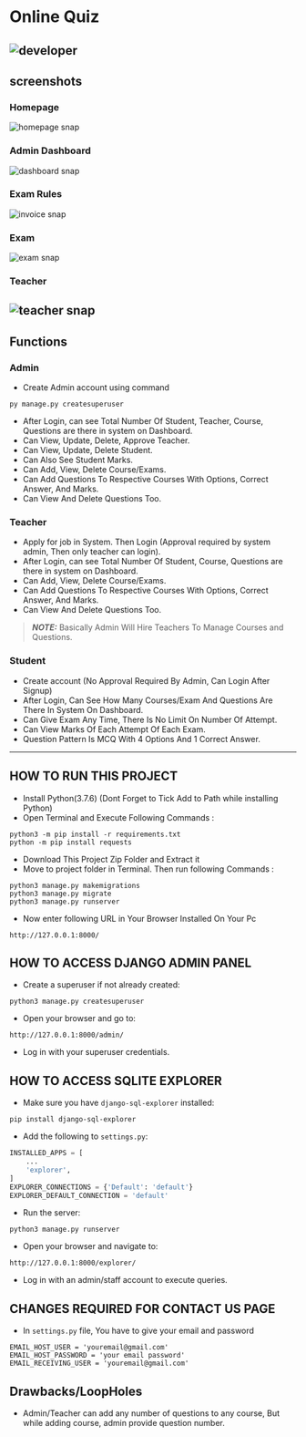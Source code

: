 # Online Quiz
![developer]()
---
## screenshots
### Homepage
![homepage snap]()
### Admin Dashboard
![dashboard snap]()
### Exam Rules
![invoice snap]()
### Exam
![exam snap]()
### Teacher
![teacher snap]()
---
## Functions
### Admin
- Create Admin account using command
```
py manage.py createsuperuser
```
- After Login, can see Total Number Of Student, Teacher, Course, Questions are there in system on Dashboard.
- Can View, Update, Delete, Approve Teacher.
- Can View, Update, Delete Student.
- Can Also See Student Marks.
- Can Add, View, Delete Course/Exams.
- Can Add Questions To Respective Courses With Options, Correct Answer, And Marks.
- Can View And Delete Questions Too.

### Teacher
- Apply for job in System. Then Login (Approval required by system admin, Then only teacher can login).
- After Login, can see Total Number Of Student, Course, Questions are there in system on Dashboard.
- Can Add, View, Delete Course/Exams.
- Can Add Questions To Respective Courses With Options, Correct Answer, And Marks.
- Can View And Delete Questions Too.
> **_NOTE:_**  Basically Admin Will Hire Teachers To Manage Courses and Questions.

### Student
- Create account (No Approval Required By Admin, Can Login After Signup)
- After Login, Can See How Many Courses/Exam And Questions Are There In System On Dashboard.
- Can Give Exam Any Time, There Is No Limit On Number Of Attempt.
- Can View Marks Of Each Attempt Of Each Exam.
- Question Pattern Is MCQ With 4 Options And 1 Correct Answer.
---

## HOW TO RUN THIS PROJECT
- Install Python(3.7.6) (Dont Forget to Tick Add to Path while installing Python)
- Open Terminal and Execute Following Commands :
```
python3 -m pip install -r requirements.txt
python -m pip install requests
```
- Download This Project Zip Folder and Extract it
- Move to project folder in Terminal. Then run following Commands :
```
python3 manage.py makemigrations
python3 manage.py migrate
python3 manage.py runserver
```
- Now enter following URL in Your Browser Installed On Your Pc
```
http://127.0.0.1:8000/
```

## HOW TO ACCESS DJANGO ADMIN PANEL
- Create a superuser if not already created:
```
python3 manage.py createsuperuser
```
- Open your browser and go to:
```
http://127.0.0.1:8000/admin/
```
- Log in with your superuser credentials.

## HOW TO ACCESS SQLITE EXPLORER
- Make sure you have `django-sql-explorer` installed:
```
pip install django-sql-explorer
```
- Add the following to `settings.py`:
```python
INSTALLED_APPS = [
    ...
    'explorer',
]
EXPLORER_CONNECTIONS = {'Default': 'default'}
EXPLORER_DEFAULT_CONNECTION = 'default'
```
- Run the server:
```
python3 manage.py runserver
```
- Open your browser and navigate to:
```
http://127.0.0.1:8000/explorer/
```
- Log in with an admin/staff account to execute queries.

## CHANGES REQUIRED FOR CONTACT US PAGE
- In `settings.py` file, You have to give your email and password
```
EMAIL_HOST_USER = 'youremail@gmail.com'
EMAIL_HOST_PASSWORD = 'your email password'
EMAIL_RECEIVING_USER = 'youremail@gmail.com'
```

## Drawbacks/LoopHoles
- Admin/Teacher can add any number of questions to any course, But while adding course, admin provide question number.

